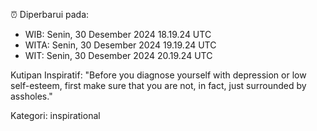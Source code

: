 ⏰ Diperbarui pada:
- WIB: Senin, 30 Desember 2024 18.19.24 UTC
- WITA: Senin, 30 Desember 2024 19.19.24 UTC
- WIT: Senin, 30 Desember 2024 20.19.24 UTC

Kutipan Inspiratif:
"Before you diagnose yourself with depression or low self-esteem, first make sure that you are not, in fact, just surrounded by assholes."


Kategori: inspirational

